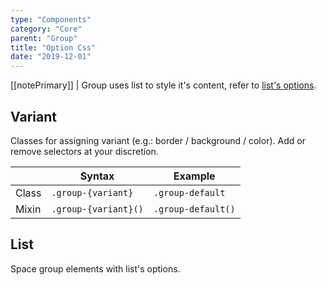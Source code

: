 ```yaml
---
type: "Components"
category: "Core"
parent: "Group"
title: "Option Css"
date: "2019-12-01"
---
```


[[notePrimary]]
| Group uses list to style it's content, refer to [list's options](/components/core/list/option-css).

## Variant

Classes for assigning variant (e.g.: border / background / color). Add or remove selectors at your discretion.

<div class="table-scroll">

|                         | Syntax                                    | Example                       |
| ----------------------- | ----------------------------------------- | ----------------------------- |
| Class                   | `.group-{variant}`                        | `.group-default`             |
| Mixin                   | `.group-{variant}()`                      | `.group-default()`            |

</div>

<demo>
  <demovanilla src="vanilla/components/core/group/options-variant-line">
  </demovanilla>
  <demovanilla src="vanilla/components/core/group/options-variant-stack">
  </demovanilla>
</demo>

## List

Space group elements with list's options.

<demo>
  <demovanilla src="vanilla/components/core/group/options-list-line">
  </demovanilla>
  <demovanilla src="vanilla/components/core/group/options-list-stack">
  </demovanilla>
</demo>
